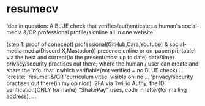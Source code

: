 # resumecv
Idea in question:
A BLUE check that verifies/authenticates a human's social-media &/OR professional profile/s online all in one website.


(step 1: proof of conecept) professional(GitHub,Cara,Youtube) & social-media media(Discord,X,Mastodon)) presence online or on-paper(printable) via the best and current(to the present(most up to date) date/time) privacy/security practises out there;
where the human / user can create and share the info. that inwhich verifiable(not verified = no BLUE check) ...
'create: 'resume' &/OR 'curriculum vitae' visible online ...
'privacy/security practises out there(in my opinion): 2FA via Twillio Authy, the ID verification(ONLY for name) "ShakePay" uses, code in letter(for mailing address), ...
